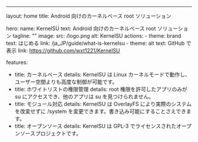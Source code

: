 ---
layout: home
title: Android 向けのカーネルベース root ソリューション

hero:
  name: KernelSU
  text: Android 向けのカーネルベース root ソリューション
  tagline: ""
  image:
    src: /logo.png
    alt: KernelSU
  actions:
    - theme: brand
      text: はじめる
      link: /ja_JP/guide/what-is-kernelsu
    - theme: alt
      text: GitHub で表示
      link: https://github.com/wxt1221/KernelSU

features:
  - title: カーネルベース
    details: KernelSU は Linux カーネルモードで動作し、ユーザー空間よりも高度な制御が可能です。
  - title: ホワイトリストの権限管理
    details: root 権限を許可したアプリのみが su にアクセスでき、他のアプリは su を見つけられません。
  - title: モジュール対応
    details: KernelSU は OverlayFS により実際のシステムを改変せずに /system を変更できます。書き込み可能にすることさえできます。
  - title: オープンソース
    details: KernelSU は GPL-3 でライセンスされたオープンソースプロジェクトです。

